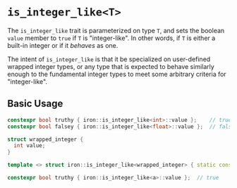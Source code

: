 # `is_integer_like<T>`

The `is_integer_like` trait is parameterized on type `T`, and sets the boolean `value` member to `true` if `T` is "integer-like". In other words, if `T` is either a built-in integer or if it *behaves* as one.

The intent of `is_integer_like` is that it be specialized on user-defined wrapped integer types, or any type that is expected to behave similarly enough to the fundamental integer types to meet some arbitrary criteria for "integer-like".

## Basic Usage

```c++
constexpr bool truthy { iron::is_integer_like<int>::value };    // true
constexpr bool falsey { iron::is_integer_like<float>::value };  // false

struct wrapped_integer {
  int value;
}

template <> struct iron::is_integer_like<wrapped_integer> { static const bool value { true }; };

constexpr bool truthy { iron::is_integer_like<a>::value };  // true
```